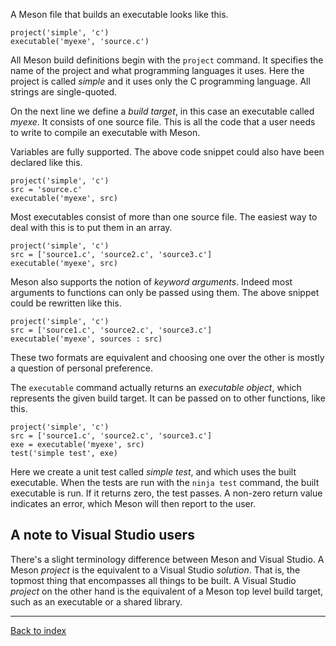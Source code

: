 A Meson file that builds an executable looks like this.

    project('simple', 'c')
    executable('myexe', 'source.c')

All Meson build definitions begin with the `project` command. It specifies the name of the project and what programming languages it uses. Here the project is called *simple* and it uses only the C programming language. All strings are single-quoted.

On the next line we define a *build target*, in this case an executable called *myexe*. It consists of one source file. This is all the code that a user needs to write to compile an executable with Meson. 

Variables are fully supported. The above code snippet could also have been declared like this.

    project('simple', 'c')
    src = 'source.c'
    executable('myexe', src)

Most executables consist of more than one source file. The easiest way to deal with this is to put them in an array.

    project('simple', 'c')
    src = ['source1.c', 'source2.c', 'source3.c']
    executable('myexe', src)

Meson also supports the notion of *keyword arguments*. Indeed most arguments to functions can only be passed using them. The above snippet could be rewritten like this.

    project('simple', 'c')
    src = ['source1.c', 'source2.c', 'source3.c']
    executable('myexe', sources : src)

These two formats are equivalent and choosing one over the other is mostly a question of personal preference.

The `executable` command actually returns an *executable object*, which represents the given build target. It can be passed on to other functions, like this.

    project('simple', 'c')
    src = ['source1.c', 'source2.c', 'source3.c']
    exe = executable('myexe', src)
    test('simple test', exe)

Here we create a unit test called *simple test*, and which uses the built executable. When the tests are run with the `ninja test` command, the built executable is run. If it returns zero, the test passes. A non-zero return value indicates an error, which Meson will then report to the user.

A note to Visual Studio users
-----

There's a slight terminology difference between Meson and Visual Studio. A Meson *project* is the equivalent to a Visual Studio *solution*. That is, the topmost thing that encompasses all things to be built. A Visual Studio *project* on the other hand is the equivalent of a Meson top level build target, such as an executable or a shared library.

---

[Back to index](Manual)